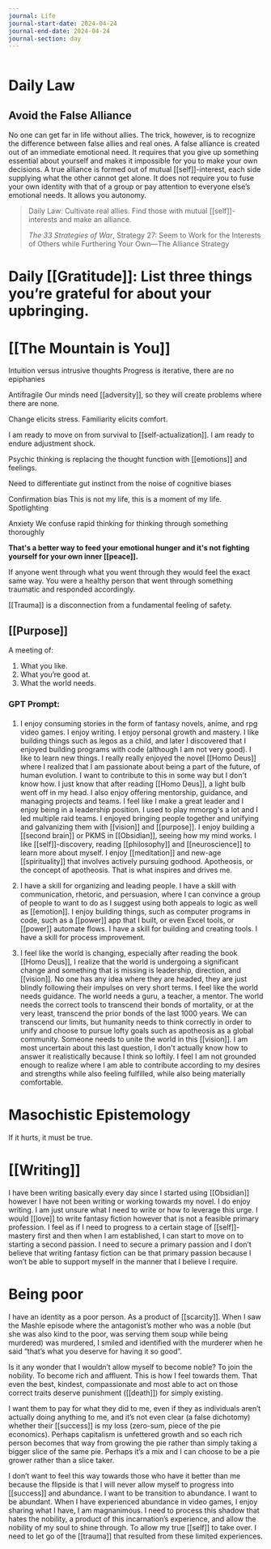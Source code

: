 ```yaml
---
journal: Life
journal-start-date: 2024-04-24
journal-end-date: 2024-04-24
journal-section: day
---
```


```calendar-nav
```

# Daily Law
## Avoid the False Alliance

No one can get far in life without allies. The trick, however, is to recognize the difference between false allies and real ones. A false alliance is created out of an immediate emotional need. It requires that you give up something essential about yourself and makes it impossible for you to make your own decisions. A true alliance is formed out of mutual [[self]]-interest, each side supplying what the other cannot get alone. It does not require you to fuse your own identity with that of a group or pay attention to everyone else’s emotional needs. It allows you autonomy.

> Daily Law: Cultivate real allies. Find those with mutual [[self]]-interests and make an alliance.
> 
> _The 33 Strategies of War_, Strategy 27: Seem to Work for the Interests of Others while Furthering Your Own—The Alliance Strategy

# Daily [[Gratitude]]: List three things you’re grateful for about your upbringing.

# [[The Mountain is You]]
Intuition versus intrusive thoughts 
Progress is iterative, there are no epiphanies 

Antifragile
Our minds need [[adversity]], so they will create problems where there are none.

Change elicits stress. Familiarity elicits comfort. 

I am ready to move on from survival to [[self-actualization]]. I am ready to endure adjustment shock. 

Psychic thinking is replacing the thought function with [[emotions]] and feelings. 

Need to differentiate gut instinct from the noise of cognitive biases 

Confirmation bias
This is not my life, this is a moment of my life.
Spotlighting

Anxiety
We confuse rapid thinking for thinking through something thoroughly 

**That's a better way to feed your emotional hunger and it's not fighting yourself for your own inner [[peace]].**

If anyone went through what you went through they would feel the exact same way. You were a healthy person that went through something traumatic and responded accordingly.

[[Trauma]] is a disconnection from a fundamental feeling of safety. 

## [[Purpose]]
A meeting of:
1. What you like.
2. What you’re good at.
3. What the world needs.

### GPT Prompt:

####
1. I enjoy consuming stories in the form of fantasy novels, anime, and rpg video games. I enjoy writing. I enjoy personal growth and mastery. I like building things such as legos as a child, and later I discovered that I enjoyed building programs with code (although I am not very good). I like to learn new things. I really really enjoyed the novel [[Homo Deus]] where I realized that I am passionate about being a part of the future, of human evolution. I want to contribute to this in some way but I don't know how. I just know that after reading [[Homo Deus]], a light bulb went off in my head. I also enjoy offering mentorship, guidance, and managing projects and teams. I feel like I make a great leader and I enjoy being in a leadership position. I used to play mmorpg's a lot and I led multiple raid teams. I enjoyed bringing people together and unifying and galvanizing them with [[vision]] and [[purpose]]. I enjoy building a [[second brain]] or PKMS in [[Obsidian]], seeing how my mind works. I like [[self]]-discovery, reading [[philosophy]] and [[neuroscience]] to learn more about myself. I enjoy [[meditation]] and new-age [[spirituality]] that involves actively pursuing godhood. Apotheosis, or the concept of apotheosis. That is what inspires and drives me. 

2. I have a skill for organizing and leading people. I have a skill with communication, rhetoric, and persuasion, where I can convince a group of people to want to do as I suggest using both appeals to logic as well as [[emotion]]. I enjoy building things, such as computer programs in code, such as a [[power]] app that I built, or even Excel tools, or [[power]] automate flows. I have a skill for building and creating tools. I have a skill for process improvement.

3. I feel like the world is changing, especially after reading the book [[Homo Deus]], I realize that the world is undergoing a significant change and something that is missing is leadership, direction, and [[vision]]. No one has any idea where they are headed, they are just blindly following their impulses on very short terms. I feel like the world needs guidance. The world needs a guru, a teacher, a mentor. The world needs the correct tools to transcend their bonds of mortality, or at the very least, transcend the prior bonds of the last 1000 years. We can transcend our limits, but humanity needs to think correctly in order to unify and choose to pursue lofty goals such as apotheosis as a global community. Someone needs to unite the world in this [[vision]]. I am most uncertain about this last question, I don't actually know how to answer it realistically because I think so loftily. I feel I am not grounded enough to realize where I am able to contribute according to my desires and strengths while also feeling fulfilled, while also being materially comfortable. 

# Masochistic Epistemology
If it hurts, it must be true. 

# [[Writing]]
I have been writing basically every day since I started using [[Obsidian]] however I have not been writing or working towards my novel. I do enjoy writing. I am just unsure what I need to write or how to leverage this urge. I would [[love]] to write fantasy fiction however that is not a feasible primary profession. I feel as if I need to progress to a certain stage of [[self]]-mastery first and then when I am established, I can start to move on to starting a second passion. I need to secure a primary passion and I don’t believe that writing fantasy fiction can be that primary passion because I won’t be able to support myself in the manner that I believe I require. 

# Being poor
I have an identity as a poor person. As a product of [[scarcity]]. When I saw the Mashle episode where the antagonist’s mother who was a noble (but she was also kind to the poor, was serving them soup while being murdered) was murdered, I smiled and identified with the murderer when he said “that’s what you deserve for having it so good”. 

Is it any wonder that I wouldn’t allow myself to become noble? To join the nobility. To become rich and affluent. This is how I feel towards them. That even the best, kindest, compassionate and most able to act on those correct traits deserve punishment ([[death]]) for simply existing. 

I want them to pay for what they did to me, even if they as individuals aren’t actually doing anything to me, and it’s not even clear (a false dichotomy) whether their [[success]] is my loss (zero-sum, piece of the pie economics). Perhaps capitalism is unfettered growth and so each rich person becomes that way from growing the pie rather than simply taking a bigger slice of the same pie. Perhaps it’s a mix and I can choose to be a pie grower rather than a slice taker. 

I don’t want to feel this way towards those who have it better than me because the flipside is that I will never allow myself to progress into [[success]] and abundance. I want to be transition to abundance. I want to be abundant. When I have experienced abundance in video games, I enjoy sharing what I have, I am magnanimous. I need to process this shadow that hates the nobility, a product of this incarnation’s experience, and allow the nobility of my soul to shine through. To allow my true [[self]] to take over. I need to let go of the [[trauma]] that resulted from these limited experiences.  

